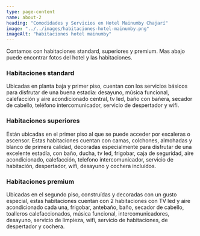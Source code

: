 ```yaml
---
type: page-content
name: about-2
heading: "Comodidades y Servicios en Hotel Mainumby Chajarí"
image: "../../images/habitaciones-hotel-mainumby.png"
imageAlt: "habitaciones hotel mainumby"
---
```

Contamos con habitaciones standard, superiores y premium. Mas abajo puede encontrar fotos del hotel y las habitaciones.

### Habitaciones standard
Ubicadas en planta baja y primer piso, cuentan con los servicios básicos para disfrutar de una buena estadía: desayuno, música funcional, calefacción y aire acondicionado central, tv led, baño con bañera, secador de cabello, teléfono intercomunicador, servicio de despertador y wifi.

### Habitaciones superiores
Están ubicadas en el primer piso al que se puede acceder por escaleras o ascensor. Estas habitaciones cuentan con camas, colchones, almohadas y blanco de primera calidad, decoradas especialmente para disfrutar de una excelente estadía, con baño, ducha, tv led, frigobar, caja de seguridad, aire acondicionado, calefacción, telefono intercomunicador, servicio de habitación, despertador, wifi, desayuno y cochera incluídos.

### Habitaciones premium
Ubicadas en el segundo piso, construídas y decoradas con un gusto especial, estas habitaciones cuentan con 2 habitaciones con TV led y aire acondicionado cada una, frigobar, antebaño, baño, secador de cabello, toalleros calefaccionados, música funcional, intercomunicadores, desayuno, servicio de limpieza, wifi, servicio de habitaciones, de despertador y cochera.